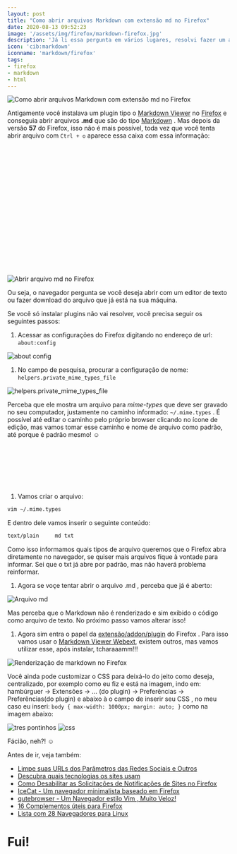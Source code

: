 ```yaml
---
layout: post
title: "Como abrir arquivos Markdown com extensão md no Firefox"
date: 2020-08-13 09:52:23
image: '/assets/img/firefox/markdown-firefox.jpg'
description: 'Já li essa pergunta em vários lugares, resolvi fazer um artigo para mostrar como,'
icon: 'cib:markdown'
iconname: 'markdown/firefox'
tags:
- firefox
- markdown
- html
---
```


![Como abrir arquivos Markdown com extensão md no Firefox](/assets/img/firefox/markdown-firefox.jpg)

Antigamente você instalava um plugin tipo o [Markdown Viewer](https://addons.mozilla.org/pt-BR/firefox/addon/markdown-viewer-chrome/) no [Firefox](https://www.mozilla.org/firefox/) e conseguia abrir arquivos **.md** que são do tipo [Markdown](https://daringfireball.net/projects/markdown/) . Mas depois da versão **57** do Firefox, isso não é mais possível, toda vez que você tenta abrir arquivo com `Ctrl + o` aparece essa caixa com essa informação:

<!-- QUADRADO -->
<script async src="//pagead2.googlesyndication.com/pagead/js/adsbygoogle.js"></script>
<ins class="adsbygoogle"
style="display:inline-block;width:336px;height:280px"
data-ad-client="ca-pub-2838251107855362"
data-ad-slot="5351066970"></ins>
<script>
(adsbygoogle = window.adsbygoogle || []).push({});
</script>

![Abrir arquivo md no Firefox](/assets/img/firefox/open-test-file-md.png)

Ou seja, o navegador pergunta se você deseja abrir com um editor de texto ou fazer download do arquivo que já está na sua máquina.

Se você só instalar plugins não vai resolver, você precisa seguir os seguintes passos:

1. Acessar as configurações do Firefox digitando no endereço de url: `about:config`

![about config](/assets/img/firefox/about-config.png)

1. No campo de pesquisa, procurar a configuração de nome: `helpers.private_mime_types_file`

![helpers.private_mime_types_file](/assets/img/firefox/helpers.private_mime_types_file.png)

Perceba que ele mostra um arquivo para *mime-types* que deve ser gravado no seu computador, justamente no caminho informado: `~/.mime.types` . É possível até editar o caminho pelo próprio browser clicando no ícone de edição, mas vamos tomar esse caminho e nome de arquivo como padrão, até porque é padrão mesmo! ☺

<!-- MINI ANÚNCIO -->
<script async src="//pagead2.googlesyndication.com/pagead/js/adsbygoogle.js"></script>
<!-- Games Root -->
<ins class="adsbygoogle"
style="display:inline-block;width:730px;height:95px"
data-ad-client="ca-pub-2838251107855362"
data-ad-slot="5351066970"></ins>
<script>
(adsbygoogle = window.adsbygoogle || []).push({});
</script>

1. Vamos criar o arquivo:
```sh
vim ~/.mime.types
```
E dentro dele vamos inserir o seguinte conteúdo:
```sh
text/plain     md txt
```

Como isso informamos quais tipos de arquivo queremos que o Firefox abra diretamente no navegador, se quiser mais arquivos fique à vontade para informar. Sei que o txt já abre por padrão, mas não haverá problema reinformar.

1. Agora se voçe tentar abrir o arquivo .md , perceba que já é aberto:

![Arquivo md](/assets/img/firefox/file-md.png)

Mas perceba que o Markdown não é renderizado e sim exibido o código como arquivo de texto. No próximo passo vamos alterar isso!

1. Agora sim entra o papel da [extensão/addon/plugin](https://addons.mozilla.org/firefox/extensions/) do Firefox . Para isso vamos usar o [Markdown Viewer Webext](https://addons.mozilla.org/pt-BR/firefox/addon/markdown-viewer-webext/), existem outros, mas vamos utilizar esse, após instalar, tcharaaamm!!!

<!-- RETANGULO LARGO 2 -->
<script async src="//pagead2.googlesyndication.com/pagead/js/adsbygoogle.js"></script>
<ins class="adsbygoogle"
style="display:block; text-align:center;"
data-ad-layout="in-article"
data-ad-format="fluid"
data-ad-client="ca-pub-2838251107855362"
data-ad-slot="8549252987"></ins>
<script>
(adsbygoogle = window.adsbygoogle || []).push({});
</script>

![Renderização de markdown no Firefox](/assets/img/firefox/tcharaaamm.png)

Você ainda pode customizar o CSS para deixá-lo do jeito como deseja, centralizado, por exemplo como eu fiz e está na imagem, indo em: hambúrguer → Extensões → ... (do plugin) → Preferências → Preferências(do plugin) e abaixo à o campo de inserir seu CSS , no meu caso eu inseri: `body { max-width: 1000px; margin: auto; }` como na imagem abaixo:

![tres pontinhos](/assets/img/firefox/tres-pontinhos.png)
![css](/assets/img/firefox/css.png)

Fácião, neh?! ☺

Antes de ir, veja também:
+ [Limpe suas URLs dos Parâmetros das Redes Sociais e Outros](https://terminalroot.com.br/2019/09/limpe-sua-url.html)
+ [Descubra quais tecnologias os sites usam](https://terminalroot.com.br/2020/06/descubra-quais-tecnologias-os-sites-usam.html)
+ [Como Desabilitar as Solicitações de Notificações de Sites no Firefox](https://terminalroot.com.br/2020/04/como-desabilitar-as-solicitacoes-de-notificacoes-de-sites-no-firefox.html)
+ [IceCat - Um navegador minimalista baseado em Firefox](https://terminalroot.com.br/2020/02/icecat-um-navegador-minimalista-baseado-em-firefox.html)
+ [qutebrowser - Um Navegador estilo Vim , Muito Veloz!](https://terminalroot.com.br/2019/06/qutebrowser-um-navegador-estilo-vim-muito-veloz.html)
+ [16 Complementos úteis para Firefox](https://terminalroot.com.br/2014/09/complementos-uteis-para-firefox.html)
+ [Lista com 28 Navegadores para Linux](https://terminalroot.com.br/2016/04/lista-com-28-navegadores-para-linux.html)

# Fui!


